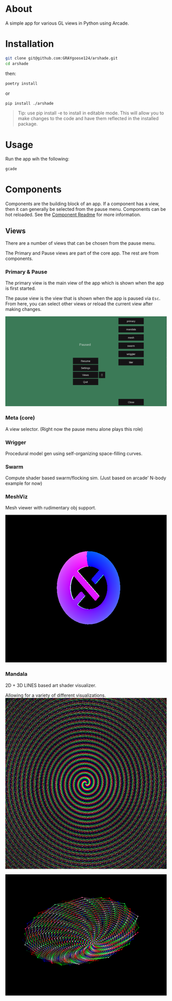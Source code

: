 # About
A simple app for various GL views in Python using Arcade.

# Installation
```bash
git clone git@github.com:GRAYgoose124/arshade.git
cd arshade
```
then:
```bash
poetry install
```
or 
```bash
pip install ./arshade
```

> Tip: use pip install -e to install in editable mode. This will allow you to make changes to the code and have them reflected in the installed package.

# Usage
Run the app wih the following:
```bash
gcade
```
    
# Components
Components are the building block of an app. If a component has a view, then it can generally be selected from the pause menu. Components can be hot reloaded. See the [Component Readme](gooeycade/components/README.md) for more information.

## Views
There are a number of views that can be chosen from the pause menu.

The Primary and Pause views are part of the core app. The rest are from components.

### Primary & Pause
The primary view is the main view of the app which is shown when the app is first started.

The pause view is the view that is shown when the app is paused via `Esc`. From here, you can select other views or reload the current view after making changes.

![Pause Menu](https://raw.githubusercontent.com/GRAYgoose124/arshade/main/screenshots/pauseview.png)

### Meta (core)
A view selector. (Right now the pause menu alone plays this role)
### Wrigger 
Procedural model gen using self-organizing space-filling curves.
### Swarm 
Compute shader based swarm/flocking sim. (Just based on arcade' N-body example for now)
### MeshViz 
Mesh viewer with rudimentary obj support.

![MeshViz](https://raw.githubusercontent.com/GRAYgoose124/arshade/main/screenshots/meshview.png)

### Mandala 
2D + 3D LINES based art shader visualizer.

Allowing for a variety of different visualizations.
![](https://raw.githubusercontent.com/GRAYgoose124/arshade/main/screenshots/mand1.jpg)

![](https://raw.githubusercontent.com/GRAYgoose124/arshade/main/screenshots/altmandala3d.png)